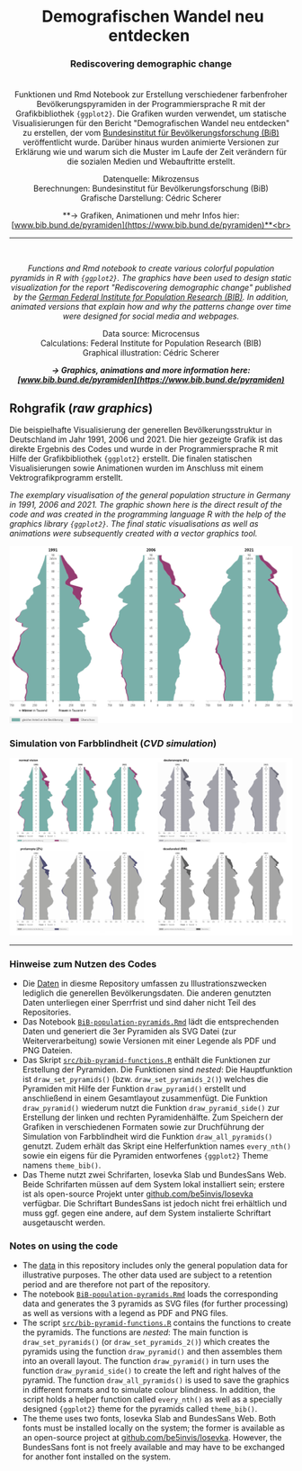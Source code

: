 
 


<h1 style="font-weight:bold" align="center">
  &nbsp;Demografischen Wandel neu entdecken&nbsp;
</h1>
<h3 style="font-weight:italic;" align="center">
  Rediscovering demographic change<br><br>
</h3>

<div align="center">


Funktionen und Rmd Notebook zur Erstellung verschiedener farbenfroher Bevölkerungspyramiden in der Programmiersprache R mit der Grafikbibliothek `{ggplot2}`. Die Grafiken wurden verwendet, um statische Visualisierungen für den Bericht "Demografischen Wandel neu entdecken" zu erstellen, der vom [Bundesinstitut für Bevölkerungsforschung (BiB)](https://www.bib.bund.de/DE/Institut/Institut.html) veröffentlicht wurde. Darüber hinaus wurden animierte Versionen zur Erklärung wie und warum sich die Muster im Laufe der Zeit verändern für die sozialen Medien und Webauftritte erstellt.

Datenquelle: Mikrozensus  
Berechnungen: Bundesinstitut für Bevölkerungsforschung (BiB)  
Grafische Darstellung: Cédric Scherer  

**&rarr; Grafiken, Animationen und mehr Infos hier:<br>[www.bib.bund.de/pyramiden](https://www.bib.bund.de/pyramiden)**<br><br>

---

 <br>
 
*Functions and Rmd notebook to create various colorful population pyramids in R with `{ggplot2}`. The graphics have been used to design static visualization for the report "Rediscovering demographic change" published by the [German Federal Institute for Population Research (BIB)](https://www.bib.bund.de/EN/Institute/Institute.html). In addition, animated versions that explain how and why the patterns change over time were designed for social media and webpages.*

Data source: Microcensus  
Calculations: Federal Institute for Population Research (BIB)  
Graphical illustration: Cédric Scherer  

***&rarr; Graphics, animations and more information here:<br>[www.bib.bund.de/pyramiden](https://www.bib.bund.de/pyramiden)***

</div>


## Rohgrafik (*raw graphics*)

Die beispielhafte Visualisierung der generellen Bevölkerungsstruktur in Deutschland im Jahr 1991, 2006 und 2021. Die hier gezeigte Grafik ist das direkte Ergebnis des Codes und wurde in der Programmiersprache R mit Hilfe der Grafikbibliothek `{ggplot2}` erstellt. Die finalen statischen Visualisierungen sowie Animationen wurden im Anschluss mit einem Vektrografikprogramm erstellt. 
  
*The exemplary visualisation of the general population structure in Germany in 1991, 2006 and 2021. The graphic shown here is the direct result of the code and was created in the programming language R with the help of the graphics library `{ggplot2}`. The final static visualisations as well as animations were subsequently created with a vector graphics tool.*

![./plots/01_bevoelkerung.png](https://raw.githubusercontent.com/z3tt/BiB-population-pyramids/main/plots/01_bevoelkerung.png)


### Simulation von Farbblindheit (*CVD simulation*)

![./plots/01_bevoelkerung_cvd.png](https://raw.githubusercontent.com/z3tt/BiB-population-pyramids/main/plots/01_bevoelkerung_cvd.png)


---

### Hinweise zum Nutzen des Codes

* Die [Daten](https://github.com/z3tt/BiB-population-pyramids/tree/main/data) in diesme Repository umfassen zu Illustrationszwecken lediglich die generellen Bevölkerungsdaten. Die anderen genutzten Daten unterliegen einer Sperrfrist und sind daher nicht Teil des Repositories. 
* Das Notebook [`BiB-population-pyramids.Rmd`](https://github.com/z3tt/BiB-population-pyramids/blob/main/) lädt die entsprechenden Daten und generiert die 3er Pyramiden als SVG Datei (zur Weiterverarbeitung) sowie Versionen mit einer Legende als PDF und PNG Dateien. 
* Das Skript [`src/bib-pyramid-functions.R`](https://github.com/z3tt/BiB-population-pyramids/blob/main/src/bib-pyramid-functions.R) enthält die Funktionen zur Erstellung der Pyramiden. Die Funktionen sind *nested*: Die Hauptfunktion ist `draw_set_pyramids()` (bzw. `draw_set_pyramids_2()`) welches die Pyramiden mit Hilfe der Funktion `draw_pyramid()` erstellt und anschließend in einem Gesamtlayout zusammenfügt. Die Funktion `draw_pyramid()` wiederum nutzt die Funktion `draw_pyramid_side()` zur Erstellung der linken und rechten Pyramidenhälfte. Zum Speichern der Grafiken in verschiedenen Formaten sowie zur Druchführung der Simulation von Farbblindheit wird die Funktion `draw_all_pyramids()` genutzt. Zudem erhält das Skript eine Helferfunktion names `every_nth()` sowie ein eigens für die Pyramiden entworfenes `{ggplot2}` Theme namens `theme_bib()`.
* Das Theme nutzt zwei Schrifarten, Iosevka Slab und BundesSans Web. Beide Schrifarten müssen auf dem System lokal installiert sein; erstere ist als open-source Projekt unter [github.com/be5invis/Iosevka](https://github.com/be5invis/Iosevka) verfügbar. Die Schriftart BundesSans ist jedoch nicht frei erhältlich und muss ggf. gegen eine andere, auf dem System instalierte Schriftart ausgetauscht werden.


### Notes on using the code

* The [data](https://github.com/z3tt/BiB-population-pyramids/tree/main/data) in this repository includes only the general population data for illustrative purposes. The other data used are subject to a retention period and are therefore not part of the repository. 
* The notebook [`BiB-population-pyramids.Rmd`](https://github.com/z3tt/BiB-population-pyramids/blob/main/) loads the corresponding data and generates the 3 pyramids as SVG files (for further processing) as well as versions with a legend as PDF and PNG files.
* The script [`src/bib-pyramid-functions.R`](https://github.com/z3tt/BiB-population-pyramids/blob/main/src/bib-pyramid-functions.R) contains the functions to create the pyramids. The functions are *nested*: The main function is `draw_set_pyramids()` (or `draw_set_pyramids_2()`) which creates the pyramids using the function `draw_pyramid()` and then assembles them into an overall layout. The function `draw_pyramid()` in turn uses the function `draw_pyramid_side()` to create the left and right halves of the pyramid. The function `draw_all_pyramids()` is used to save the graphics in different formats and to simulate colour blindness. In addition, the script holds a helper function called `every_nth()` as well as a specially designed `{ggplot2}` theme for the pyramids called `theme_bib()`.
* The theme uses two fonts, Iosevka Slab and BundesSans Web. Both fonts must be installed locally on the system; the former is available as an open-source project at [github.com/be5invis/Iosevka](https://github.com/be5invis/Iosevka). However, the BundesSans font is not freely available and may have to be exchanged for another font installed on the system.
